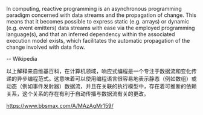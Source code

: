 In computing, reactive programming is an asynchronous programming paradigm concerned with data streams and the propagation of change. This means that it becomes possible to express static (e.g. arrays) or dynamic (e.g. event emitters) data streams with ease via the employed programming language(s), and that an inferred dependency within the associated execution model exists, which facilitates the automatic propagation of the change involved with data flow.

-- Wikipedia

以上解释来自维基百科，在计算机领域，响应式编程是一个专注于数据流和变化传递的异步编程范式。这意味着可以使用编程语言很容易地表示静态（例如数组）或动态（例如事件发射器）数据流，并且在关联的执行模型中，存在着可推断的依赖关系，这个关系的存在有利于自动传播与数据流有关的更改。


https://www.bbsmax.com/A/MAzAgMr159/